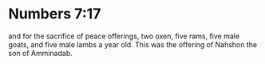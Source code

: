 # Numbers 7:17

and for the sacrifice of peace offerings, two oxen, five rams, five male goats, and five male lambs a year old. This was the offering of Nahshon the son of Amminadab.
